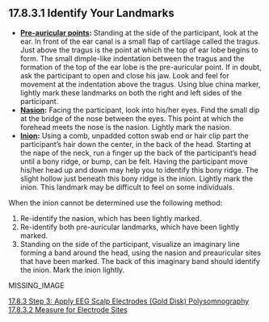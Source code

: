 ## 17.8.3.1 Identify Your Landmarks

* **<u>Pre-auricular points</u>:**  Standing at the side of the participant, look at the ear.  In front of the ear canal is a small flap of cartilage called the tragus.  Just above the tragus is the point at which the top of ear lobe begins to form.  The small dimple-like indentation between the tragus and the formation of the top of the ear lobe is the pre-auricular point.  If in doubt, ask the participant to open and close his jaw.  Look and feel for movement at the indentation above the tragus.  Using blue china marker, lightly mark these landmarks on both the right and left sides of the participant.
* **<u>Nasion</u>:** Facing the participant, look into his/her eyes.  Find the small dip at the bridge of the nose between the eyes.  This point at which the forehead meets the nose is the nasion.  Lightly mark the nasion.
* **<u>Inion</u>:** Using a comb, unpadded cotton swab end or hair clip part the participant’s hair down the center, in the back of the head.  Starting at the nape of the neck, run a finger up the back of the participant’s head until a bony ridge, or bump, can be felt.  Having the participant move his/her head up and down may help you to identify this bony ridge.  The slight hollow just beneath this bony ridge is the inion.   Lightly mark the inion. This landmark may be difficult to feel on some individuals.

When the inion cannot be determined use the following method:

1. Re-identify the nasion, which has been lightly marked.
2. Re-identify both pre-auricular landmarks, which have been lightly marked.
3. Standing on the side of the participant, visualize an imaginary line forming a band around the head, using the nasion and preauricular sites that have been marked.  The back of this imaginary band should identify the inion. Mark the inion lightly.

MISSING_IMAGE


<div class="center">
<div class="btn-group">
  <a href=":pages_path:/manuals/polysomnography/17-08-03-00-step3.md" class="btn btn-default">
    <span class="glyphicon glyphicon-chevron-left"></span>
    17.8.3 Step 3: Apply EEG Scalp Electrodes (Gold Disk)
  </a>

  <a href=":pages_path:/manuals/polysomnography" class="btn btn-default">
    <span class="glyphicon glyphicon-chevron-up"></span>
    Polysomnography
  </a>

  <a href=":pages_path:/manuals/polysomnography/17-08-03-02-measure-electrode-sites.md" class="btn btn-success">
    17.8.3.2 Measure for Electrode Sites
    <span class="glyphicon glyphicon-chevron-right"></span>
  </a>
</div>
</div>

